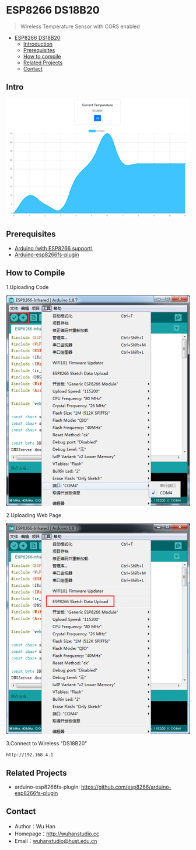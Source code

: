 # ESP8266 DS18B20

> Wireless Temperature Sensor with CORS enabled

<!-- TOC -->

- [ESP8266 DS18B20](#ESP8266-DS18B20)
    - [Introduction](#intro)
    - [Prerequisites](#prerequisites)
    - [How to compile](#how-to-compile)
    - [Related Projects](#related-projects)
	- [Contact](#contact)

## Intro

![](doc/demo.png)

## Prerequisites

- [Arduino (with ESP8266 support)](https://github.com/esp8266/Arduino)
- [Arduino-esp8266fs-plugin](https://github.com/esp8266/arduino-esp8266fs-plugin)

## How to Compile

1.Uploading Code

![Upload Code](doc/upload_code.png)


2.Uploading Web Page

![Upload Code](doc/upload_web.png)

3.Connect to Wireless "DS18B20"

	http://192.168.4.1

## Related Projects

- arduino-esp8266fs-plugin: https://github.com/esp8266/arduino-esp8266fs-plugin

## Contact

* Author：Wu Han
* Homepage：http://wuhanstudio.cc
* Email：wuhanstudio@hust.edu.cn
